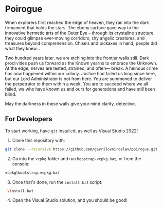 
# Poirogue

When explorers first reached the edge of heaven, they ran into the dark firmament that holds the stars. The ebony surface gave way to the innovative hermetic arts of the Outer Eye – through its crystaline structure they could glimpse ever-moving corridors, shy angelic creatures, and treasures beyond comprehension. Chisels and pickaxes in hand, people did what they knew...

Two hundred years later, we are etching into the frontier walls still. Dark proclivities push us forward as the Known yearns to embrace the Unknown. At the edge, nerves are tested, strained, and often— break. A heinous crime has now happened within our colony. Justice had failed us long since here, but our Lord Administrator is not from here. You are summoned to deliver the perpetrator to them within a week. You are to succeed where we all failed, we who have known us and ours for generations and have still been blind. 

May the darkness in these walls give your mind clarity, detective.

## For Developers

To start working, have `git` installed, as well as Visual Studio 2022! 

1. Clone this repository with:

```sh
git clone --recursive https://github.com/gavrilovmiroslav/poirogue.git
```

2. Go into the `vcpkg` folder and run `boostrap-vcpkg.bat`, or from the console:

```sh
vcpkg\bootstrap.vcpkg.bat
```

3. Once that's done, run the `install.bat` script:

```sh
.\install.bat
```

4. Open the Visual Studio solution, and you should be good!

